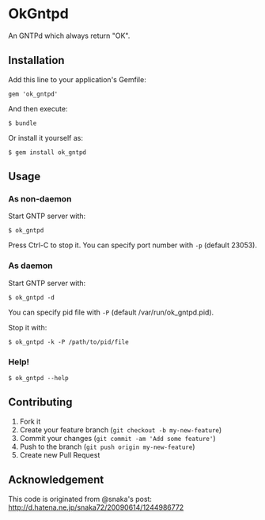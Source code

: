 # OkGntpd

An GNTPd which always return "OK".

## Installation

Add this line to your application's Gemfile:

    gem 'ok_gntpd'

And then execute:

    $ bundle

Or install it yourself as:

    $ gem install ok_gntpd

## Usage

### As non-daemon

Start GNTP server with:

    $ ok_gntpd

Press Ctrl-C to stop it.
You can specify port number with `-p` (default 23053).

### As daemon

Start GNTP server with:

    $ ok_gntpd -d

You can specify pid file with `-P` (default /var/run/ok_gntpd.pid).

Stop it with:

    $ ok_gntpd -k -P /path/to/pid/file

### Help!

    $ ok_gntpd --help


## Contributing

1. Fork it
2. Create your feature branch (`git checkout -b my-new-feature`)
3. Commit your changes (`git commit -am 'Add some feature'`)
4. Push to the branch (`git push origin my-new-feature`)
5. Create new Pull Request


## Acknowledgement

This code is originated from @snaka's post:
http://d.hatena.ne.jp/snaka72/20090614/1244986772

